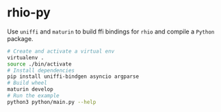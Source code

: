 # rhio-py

Use `uniffi` and `maturin` to build ffi bindings for `rhio` and compile a `Python` package.

```bash
# Create and activate a virtual env
virtualenv .
source ./bin/activate
# Install dependencies
pip install uniffi-bindgen asyncio argparse
# Build wheel
maturin develop
# Run the example
python3 python/main.py --help
```
